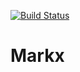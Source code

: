 [![Build Status](https://travis-ci.org/longztian/markx.svg?branch=master)](https://travis-ci.org/longztian/markx)

# Markx
